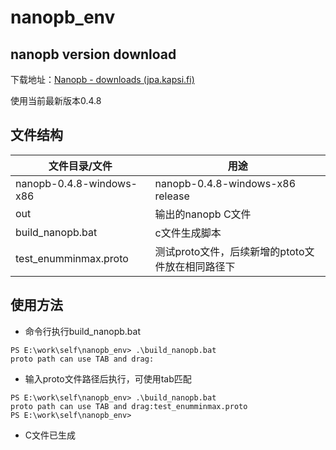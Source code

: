 # nanopb_env



## nanopb version download

下载地址：[Nanopb - downloads (jpa.kapsi.fi)](https://jpa.kapsi.fi/nanopb/download/)

使用当前最新版本0.4.8







## 文件结构

| 文件目录/文件            | 用途                                             |
| ------------------------ | ------------------------------------------------ |
| nanopb-0.4.8-windows-x86 | nanopb-0.4.8-windows-x86 release                 |
| out                      | 输出的nanopb C文件                               |
| build_nanopb.bat         | c文件生成脚本                                    |
| test_enumminmax.proto    | 测试proto文件，后续新增的ptoto文件放在相同路径下 |



## 使用方法

- 命令行执行build_nanopb.bat

```
PS E:\work\self\nanopb_env> .\build_nanopb.bat
proto path can use TAB and drag:
```



- 输入proto文件路径后执行，可使用tab匹配

```
PS E:\work\self\nanopb_env> .\build_nanopb.bat
proto path can use TAB and drag:test_enumminmax.proto
PS E:\work\self\nanopb_env>
```



- C文件已生成

